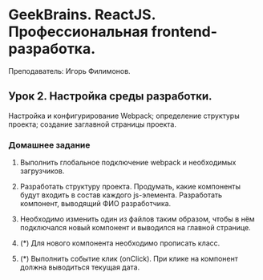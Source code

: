 # GeekBrains. ReactJS. Профессиональная frontend-разработка.
Преподаватель: Игорь Филимонов.

## Урок 2. Настройка среды разработки.
Настройка и конфигурирование Webpack; определение структуры проекта; создание заглавной страницы проекта.

### Домашнее задание

1. Выполнить глобальное подключение webpack и необходимых загрузчиков.

2. Разработать структуру проекта. Продумать, какие компоненты будут входить в состав каждого js-элемента. Разработать компонент, выводящий ФИО разработчика.

3. Необходимо изменить один из файлов таким образом, чтобы в нём подключался новый компонент и выводился на главной странице.

4. (*) Для нового компонента необходимо прописать класс.

5. (*) Выполнить событие клик (onClick). При клике на компонент должна выводиться текущая дата.